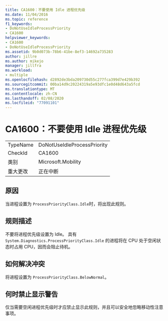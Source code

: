 ```yaml
---
title: CA1600：不要使用 Idle 进程优先级
ms.date: 11/04/2016
ms.topic: reference
f1_keywords:
- DoNotUseIdleProcessPriority
- CA1600
helpviewer_keywords:
- CA1600
- DoNotUseIdleProcessPriority
ms.assetid: 9b0d073b-78b6-41be-8ef3-14692a735283
author: jillre
ms.author: mikejo
manager: jillfra
ms.workload:
- multiple
ms.openlocfilehash: d2892de3bda209730d55c277fca399d7e429b392
ms.sourcegitcommit: 00ba14d9c20224319a5e93dfc1e0d48d643a5fcd
ms.translationtype: MT
ms.contentlocale: zh-CN
ms.lasthandoff: 02/08/2020
ms.locfileid: "77091101"
---
```

# <a name="ca1600-do-not-use-idle-process-priority"></a>CA1600：不要使用 Idle 进程优先级

|||
|-|-|
|TypeName|DoNotUseIdleProcessPriority|
|CheckId|CA1600|
|类别|Microsoft.Mobility|
|重大更改|正在中断|

## <a name="cause"></a>原因
当进程设置为 `ProcessPriorityClass.Idle`时，将出现此规则。

## <a name="rule-description"></a>规则描述
不要将进程优先级设置为 Idle。 具有 `System.Diagnostics.ProcessPriorityClass.Idle` 的进程将在 CPU 处于空闲状态时占用 CPU，因而会阻止待机。

## <a name="how-to-fix-violations"></a>如何解决冲突
将进程设置为 `ProcessPriorityClass.BelowNormal`。

## <a name="when-to-suppress-warnings"></a>何时禁止显示警告
仅当需要空闲进程优先级时才应禁止显示此规则，并且可以安全地忽略移动性注意事项。
